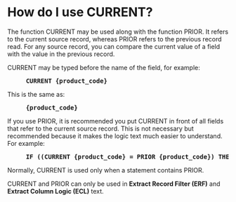 
# How do I use CURRENT? 

The function CURRENT may be used along with the function PRIOR. It refers to the current source record, whereas PRIOR refers to the previous record read. For any source record, you can compare the current value of a field with the value in the previous record.
  
CURRENT may be typed before the name of the field, for example:
  
<pre><b>     CURRENT {product_code}   </b></pre>
  
This is the same as:
  
<pre><b>     {product_code}   </b></pre>
  
If you use PRIOR, it is recommended you put CURRENT in front of all fields that refer to the current source record. This is not necessary but recommended because it makes the logic text much easier to understand. For example:  
<pre><b>     IF ((CURRENT {product_code} = PRIOR {product_code}) THEN   </b></pre>
  
Normally, CURRENT is used only when a statement contains PRIOR.
  
CURRENT and PRIOR can only be used in **Extract Record Filter (ERF)** and **Extract Column Logic (ECL)** text.
  